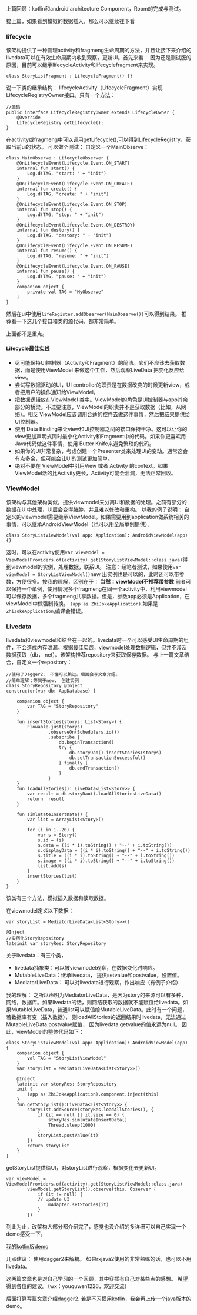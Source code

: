 上篇回顾：kotlin和android architecture Component，Room的完成与测试。

接上篇，如果看到模拟的数据插入，那么可以继续往下看

### lifecycle
该架构提供了一种管理activity和fragmeng生命周期的方法，并且让接下来介绍的livedata可以在有效生命周期内收到观察，更新UI。首先来看：
因为还是测试版的原因，目前可以继承lifecycleActivity和lifecyclefragment来实现。
```
class StoryListFragment : LifecycleFragment() {}
```
说一下类的继承结构：
lifecycleActivity（LifecycleFragment）实现LifecycleRegistryOwner接口。只有一个方法：
```
//源码
public interface LifecycleRegistryOwner extends LifecycleOwner {
    @Override
    LifecycleRegistry getLifecycle();
}
```

在activity或fragmeng中可以调用getLifecycle(),可以得到LifecycleRegistry，获取当前ui的状态。
可以做个测试：
自定义一个MainObserve：
```
class MainObserve : LifecycleObserver {
    @OnLifecycleEvent(Lifecycle.Event.ON_START)
    internal fun start() {
        Log.d(TAG, "start: " + "init")
    }
    @OnLifecycleEvent(Lifecycle.Event.ON_CREATE)
    internal fun create() {
        Log.d(TAG, "create: " + "init")
    }
    @OnLifecycleEvent(Lifecycle.Event.ON_STOP)
    internal fun stop() {
        Log.d(TAG, "stop: " + "init")
    }
    @OnLifecycleEvent(Lifecycle.Event.ON_DESTROY)
    internal fun destory() {
        Log.d(TAG, "destory: " + "init")
    }
    @OnLifecycleEvent(Lifecycle.Event.ON_RESUME)
    internal fun resume() {
        Log.d(TAG, "resume: " + "init")
    }
    @OnLifecycleEvent(Lifecycle.Event.ON_PAUSE)
    internal fun pause() {
        Log.d(TAG, "pause: " + "init")
    }
    companion object {
        private val TAG = "MyObserve"
    }
}
```
然后在ui中使用`lifeRegister.addObserver(MainObserve())`可以得到结果。
推荐看一下这几个接口和类的源代码，都非常简单。

上面都不是重点。

#### Lifecycle最佳实践
* 尽可能保持UI控制器（Activity和Fragment）的简洁。它们不应该去获取数据，而是使用ViewModel 来做这个工作，然后观察LiveData 把变化反应给view。
* 尝试写数据驱动的UI，UI controller的职责是在数据改变的时候更新view，或者把用户的操作通知给ViewModel。
* 把数据逻辑放在ViewModel 类中。ViewModel的角色是UI控制器与app其余部分的桥梁。不过要注意，ViewModel的职责并不是获取数据（比如，从网络）。相反 ViewModel应该调用合适的控件去做这件事情，然后把结果提供给UI控制器。
* 使用 Data Binding来让view和UI控制器之间的接口保持干净。这可以让你的view更加声明式同时最小化Activity和Fragment中的代码。如果你更喜欢用Java代码做这件事情，使用 Butter Knife来避免繁琐的代码。
* 如果你的UI非常复杂，考虑创建一个Presenter类来处理UI的变动。通常这会有点多余，但可能会让UI的测试更加简单。
* 绝对不要在 ViewModel中引用View 或者 Activity 的context。如果ViewModel活的比Activity更长，Activity可能会泄漏，无法正常回收。

### ViewModel
该架构与其他架构类似，提供viewmodel来分离UI和数据的处理。之前有部分的数据在UI中处理，UI层会变得臃肿，并且难以修改和重构。
以我的例子说明：
自定义的viewmodel需要继承ViewModel。如果需要用到application做系统相关的事情，可以继承AndroidViewModel（也可以用全局单例提供）。
```
class StoryListViewModel(val app: Application): AndroidViewModel(app) {}
```

这时，可以在activity使用`var viewModel = ViewModelProviders.of(activity).get(StoryListViewModel::class.java)`得到viewmodel的实例，处理数据，联系UI。
注意：经笔者测试，如果使用`var viewModel = StoryListViewModel()`new 出实例也是可以的，此时还可以带参数，方便很多。按我的理解，区别在于：
**当然：viewModel不推荐带参数**
前者可以保持一个单例，使用情况多个fragmeng在同一个activity中，利用viewmodel可以保存数据，多个fragmeng共享数据。但是，参数app必须是Application，在viewModel中做强制转换。
`(app as ZhiJokeApplication)`.如果是`ZhiJokeApplication`,编译会错误。

### Livedata
livedata和viewmodel和结合在一起的。livedata时一个可以感受UI生命周期的组件，不会造成内存泄漏。根据最佳实践，viewmodel处理数据逻辑，但并不涉及数据获取（db， net）。该架构推荐repository来获取保存数据。
与上一篇文章结合，自定义一个repository：
```
//使用了Dagger2， 不懂可以跳过。后面会写文章介绍。
//简单理解；等同于new， 创建实例
class StoryRepository @Inject
constructor(var db: AppDatabase) {

    companion object {
        var TAG = "StoryRepository"
    }

    fun insertStories(storys: List<Story>) {
        Flowable.just(storys)
                .observeOn(Schedulers.io())
                .subscribe {
                    db.beginTransaction()
                    try {
                        db.storyDao().insertStories(storys)
                        db.setTransactionSuccessful()
                    } finally {
                        db.endTransaction()
                    }
                }
    }
    fun loadAllStories(): LiveData<List<Story>> {
        var result = db.storyDao().loadAllStoriesLiveData()
        return  result
    }

    fun simlutateInsertData() {
        var list = ArrayList<Story>()

        for (i in 1..20) {
            var s = Story()
            s.id = (i)
            s.data = ((i * i).toString() + "--" + i.toString())
            s.displayData = ((i * i).toString() + "--" + i.toString())
            s.title = ((i * i).toString() + "--" + i.toString())
            s.image = ((i * i).toString() + "--" + i.toString())
            list.add(s)
        }
        insertStories(list)
    }
}
```
该类有三个方法，模拟插入数据和读取数据。

在viewmodel定义以下数据：
```
var storyList = MediatorLiveData<List<Story>>()

@Inject
//实例化StoryRepository
lateinit var storyRes: StoryRepository
```
关于livedata：有三个类，
* livedata抽象类：可以被viewmodel观察，在数据变化时响应。
* MutableLiveData：继承livedata， 提供setvalue和postvalue，设置值。
* MediatorLiveData： 可以对livedata进行观察，作出响应（有例子介绍）

我的理解：
之所以声明为MediatorLiveData，是因为story的来源可以有多种，网络，数据库。如果livedata的话，则网络获取的数据就不能赋值给livedata。如果MutableLiveData，普通list可以赋值给MutableLiveData。此时有一个问题，若数据库有变（插入数据）， 则loadAllStories的返回结果时livedata，无法通过
MutableLiveData.postvalue赋值， 因为livedata.getvalue的值永远为null。
因此，viewModel的整体代码如下：
```
class StoryListViewModel(val app: Application): AndroidViewModel(app) {
    companion object {
        val TAG = "StoryListViewModel"
    }
    var storyList = MediatorLiveData<List<Story>>()

    @Inject
    lateinit var storyRes: StoryRepository
    init {
        (app as ZhiJokeApplication).component.inject(this)
    }
    fun getStoryList():LiveData<List<Story>> {
        storyList.addSource(storyRes.loadAllStories(), {
            if (it == null || it.size == 0) {
                storyRes.simlutateInsertData()
                Thread.sleep(1000)
            }
            storyList.postValue(it)
        })
        return storyList
    }
}
```
getStoryList提供给UI，对storyList进行观察，根据变化去更新UI。
```
var viewModel = ViewModelProviders.of(activity).get(StoryListViewModel::class.java)
        viewModel.getStoryList().observe(this, Observer {
            if (it != null) {
            // update UI
                mAdapter.setStories(it)
            }
        })
```

到此为止，改架构大部分都介绍完了，感觉也没介绍的多详细可以自己实现一个demo感受一下。

[我的kotlin版demo](https://github.com/yunshuipiao/ZhiJoke)

几点建议：
使用dagger2来解耦。
如果rxjava2使用的非常熟练的话，也可以不用livedata。

这两篇文章也是对自己学习的一个回顾，其中穿插有自己对某些点的感想。
希望得到各位的建议。（wx：youquwen1226，欢迎交流）

后面打算写篇文章介绍dagger2.
若是不习惯用kotlin，我会再上传一个java版本的demo。
